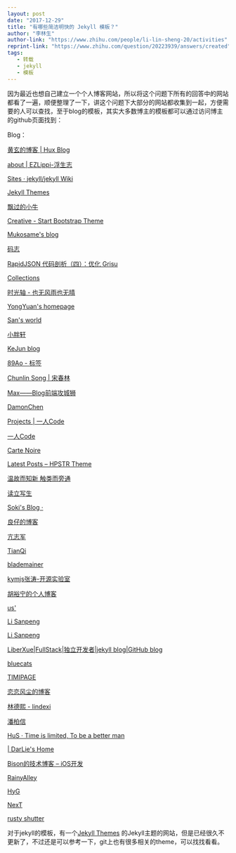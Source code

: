```yaml
---
layout: post
date: "2017-12-29"
title: "有哪些简洁明快的 Jekyll 模板？"
author: "李林生"
author-link: "https://www.zhihu.com/people/li-lin-sheng-20/activities"
reprint-link: "https://www.zhihu.com/question/20223939/answers/created"
tags:
   - 转载
   - jekyll
   - 模板
---
```

<div class="RichContent-inner"><span class="RichText CopyrightRichText-richText" itemprop="text"><p>因为最近也想自己建立一个个人博客网站，所以将这个问题下所有的回答中的网站都看了一遍，顺便整理了一下，讲这个问题下大部分的网站都收集到一起，方便需要的人可以查找，至于blog的模板，其实大多数博主的模板都可以通过访问博主的github页面找到：</p><p>Blog：</p><p><a href="https://link.zhihu.com/?target=http%3A//huangxuan.me/" class=" wrap external" target="_blank" rel="nofollow noreferrer">黄玄的博客 | Hux Blog</a></p><p><a href="https://link.zhihu.com/?target=https%3A//www.ezlippi.com/about/" class=" wrap external" target="_blank" rel="nofollow noreferrer">about | EZLippi-浮生志</a> </p><p><a href="https://link.zhihu.com/?target=https%3A//github.com/jekyll/jekyll/wiki/Sites" class=" wrap external" target="_blank" rel="nofollow noreferrer">Sites · jekyll/jekyll Wiki</a> </p><p><a href="https://link.zhihu.com/?target=http%3A//jekyllthemes.org/" class=" wrap external" target="_blank" rel="nofollow noreferrer">Jekyll Themes</a> </p><p><a href="https://link.zhihu.com/?target=http%3A//github.thinkingbar.com/" class=" wrap external" target="_blank" rel="nofollow noreferrer">飘过的小牛</a> </p><p><a href="https://link.zhihu.com/?target=http%3A//sunxiaobiu.github.io/" class=" wrap external" target="_blank" rel="nofollow noreferrer">Creative - Start Bootstrap Theme</a> </p><p><a href="https://link.zhihu.com/?target=http%3A//mukosame.github.io/" class=" wrap external" target="_blank" rel="nofollow noreferrer">Mukosame's blog</a> </p><p><a href="https://link.zhihu.com/?target=http%3A//mazhuang.org/" class=" wrap external" target="_blank" rel="nofollow noreferrer">码志</a> </p><p><a href="https://link.zhihu.com/?target=http%3A//miloyip.com/2015/rapidjson-grisu/" class=" wrap external" target="_blank" rel="nofollow noreferrer">RapidJSON 代码剖析（四）：优化 Grisu</a> </p><p><a href="https://link.zhihu.com/?target=https%3A//gaohaoyang.github.io/collection/" class=" wrap external" target="_blank" rel="nofollow noreferrer">Collections</a> </p><p><a href="https://link.zhihu.com/?target=http%3A//yongyuan.name/timeline/" class=" wrap external" target="_blank" rel="nofollow noreferrer">时光轴 - 也无风雨也无晴</a> </p><p><a href="https://link.zhihu.com/?target=http%3A//yongyuan.name/" class=" wrap external" target="_blank" rel="nofollow noreferrer">YongYuan's homepage</a> </p><p><a href="https://link.zhihu.com/?target=http%3A//san.sanrabbit.com/" class=" wrap external" target="_blank" rel="nofollow noreferrer">San's world</a> </p><p><a href="https://link.zhihu.com/?target=https%3A//www.codeboy.me/" class=" wrap external" target="_blank" rel="nofollow noreferrer">小胖轩</a> </p><p><a href="https://link.zhihu.com/?target=https%3A//blog.kejun.space/" class=" wrap external" target="_blank" rel="nofollow noreferrer">KeJun blog</a> </p><p><a href="https://link.zhihu.com/?target=http%3A//89ao.coding.me/tags/%23%25E6%2580%25A7%25E8%2583%25BD" class=" wrap external" target="_blank" rel="nofollow noreferrer">89Ao - 标签</a> </p><p><a href="https://link.zhihu.com/?target=http%3A//songchunlin.net/" class=" wrap external" target="_blank" rel="nofollow noreferrer">Chunlin Song | 宋春林</a> </p><p><a href="https://link.zhihu.com/?target=http%3A//www.oc35.com/" class=" wrap external" target="_blank" rel="nofollow noreferrer">Max——Blog前端攻城狮</a> </p><p><a href="https://link.zhihu.com/?target=http%3A//zhenchen.me/" class=" wrap external" target="_blank" rel="nofollow noreferrer">DamonChen</a> </p><p><a href="https://link.zhihu.com/?target=http%3A//xinqiu.me/projects/" class=" wrap external" target="_blank" rel="nofollow noreferrer">Projects | 一人Code</a> </p><p><a href="https://link.zhihu.com/?target=http%3A//xinqiu.me/" class=" wrap external" target="_blank" rel="nofollow noreferrer">一人Code</a> </p><p><a href="https://link.zhihu.com/?target=http%3A//carte-noire.jacobtomlinson.co.uk/" class=" wrap external" target="_blank" rel="nofollow noreferrer">Carte Noire</a> </p><p><a href="https://link.zhihu.com/?target=https%3A//mmistakes.github.io/hpstr-jekyll-theme/" class=" wrap external" target="_blank" rel="nofollow noreferrer">Latest Posts – HPSTR Theme</a> </p><p><a href="https://link.zhihu.com/?target=http%3A//liuyiyou.cn/" class=" wrap external" target="_blank" rel="nofollow noreferrer">温故而知新 触类而旁通</a> </p><p><a href="https://link.zhihu.com/?target=http%3A//www.cnfeat.com/" class=" wrap external" target="_blank" rel="nofollow noreferrer">读立写生</a> </p><p><a href="https://link.zhihu.com/?target=http%3A//blog.lszero.com/" class=" wrap external" target="_blank" rel="nofollow noreferrer">Soki's Blog ·</a> </p><p><a href="https://link.zhihu.com/?target=http%3A//liangzai.pub/" class=" wrap external" target="_blank" rel="nofollow noreferrer">良仔的博客</a> </p><p><a href="https://link.zhihu.com/?target=http%3A//robotkang.cc/" class=" wrap external" target="_blank" rel="nofollow noreferrer">亢志军</a> </p><p><a href="https://link.zhihu.com/?target=https%3A//tianqi.name/" class=" wrap external" target="_blank" rel="nofollow noreferrer">TianQi</a> </p><p><a href="https://link.zhihu.com/?target=http%3A//xiongyingqi.com/" class=" wrap external" target="_blank" rel="nofollow noreferrer">blademainer</a> </p><p><a href="https://link.zhihu.com/?target=https%3A//blog.kymjs.com/" class=" wrap external" target="_blank" rel="nofollow noreferrer">kymjs张涛-开源实验室</a> </p><p><a href="https://link.zhihu.com/?target=http%3A//www.huyuning.com/" class=" wrap external" target="_blank" rel="nofollow noreferrer">胡裕宁的个人博客</a> </p><p><a href="https://link.zhihu.com/?target=https%3A//zuofan.github.io/jekyll-blog-template/" class=" wrap external" target="_blank" rel="nofollow noreferrer">us'</a> </p><p><a href="https://link.zhihu.com/?target=https%3A//lisanpeng.github.io/page2/" class=" wrap external" target="_blank" rel="nofollow noreferrer">Li Sanpeng</a> </p><p><a href="https://link.zhihu.com/?target=https%3A//lisanpeng.github.io/%23blog" class=" wrap external" target="_blank" rel="nofollow noreferrer">Li Sanpeng</a> </p><p><a href="https://link.zhihu.com/?target=https%3A//liberxue.github.io/%3Fliberxue" class=" wrap external" target="_blank" rel="nofollow noreferrer">LiberXue|FullStack|独立开发者|jekyll blog|GitHub blog</a> </p><p><a href="https://link.zhihu.com/?target=http%3A//bluecats.cn/" class=" wrap external" target="_blank" rel="nofollow noreferrer">bluecats</a> </p><p><a href="https://link.zhihu.com/?target=http%3A//xiaokedada.com/" class=" wrap external" target="_blank" rel="nofollow noreferrer">TIMIPAGE</a> </p><p><a href="https://link.zhihu.com/?target=http%3A//zhuqiuhui.space/" class=" wrap external" target="_blank" rel="nofollow noreferrer">恋恋风尘的博客</a> </p><p><a href="https://link.zhihu.com/?target=https%3A//lindexi.github.io/lindexi/" class=" wrap external" target="_blank" rel="nofollow noreferrer">林德熙 - lindexi</a> </p><p><a href="https://link.zhihu.com/?target=http%3A//baixin.io/%23blog" class=" wrap external" target="_blank" rel="nofollow noreferrer">潘柏信</a> </p><p><a href="https://link.zhihu.com/?target=http%3A//soohu.github.io/" class=" wrap external" target="_blank" rel="nofollow noreferrer">HuS · Time is limited, To be a better man</a> </p><p><a href="https://link.zhihu.com/?target=http%3A//blademastercoder.github.io/" class=" wrap external" target="_blank" rel="nofollow noreferrer">| DarLie's Home</a> </p><p><a href="https://link.zhihu.com/?target=http%3A//allluckly.cn/" class=" wrap external" target="_blank" rel="nofollow noreferrer">Bison的技术博客 – iOS开发</a> </p><p><a href="https://link.zhihu.com/?target=http%3A//blog.rainyalley.com/" class=" wrap external" target="_blank" rel="nofollow noreferrer">RainyAlley</a> </p><p><a href="https://link.zhihu.com/?target=https%3A//gaohaoyang.github.io/" class=" wrap external" target="_blank" rel="nofollow noreferrer">HyG</a> </p><p><a href="https://link.zhihu.com/?target=http%3A//simpleyyt.com/jekyll-theme-next/" class=" wrap external" target="_blank" rel="nofollow noreferrer">NexT</a> </p><p><a href="https://link.zhihu.com/?target=http%3A//lhzhang.com/" class=" wrap external" target="_blank" rel="nofollow noreferrer">rusty shutter</a> </p><p>对于jekyll的模板，有一个<a href="https://link.zhihu.com/?target=http%3A//jekyllthemes.org/" class=" wrap external" target="_blank" rel="nofollow noreferrer">Jekyll Themes</a> 的Jekyll主题的网站，但是已经很久不更新了，不过还是可以参考一下，git上也有很多相关的theme，可以找找看看。</p></span><!-- react-empty: 4066 --></div>